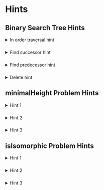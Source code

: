 # Hints

## Binary Search Tree Hints
   <details>
   <summary>In order traversal hint</summary>
       Try making a helper function which you can call recursively. Make sure to call in order traversal on all the left children of a node before adding said node to the list. Then call it on its right children.
   </details>
   

###

   <details>
   <summary>Find successor hint</summary>
       If a node has a right child, then its successor would be the bottom most left child of the right child (or just the right child itself if the right child node has no left children). Think about when a parent might be the successor.
   </details>
   
###

   <details>
   <summary>Find predecessor hint</summary>
       If a node has a left child, then its predecessor would be the bottom most right child of the left child (or just the left child itself if the left child node has no right children). Think about when a parent might be the predecessor.
   </details>
   
###

  <details>
  <summary>Delete hint</summary>
      Make use of your find predecessor function and the moveChildrenFrom TreeNode function. You also may want to consider using recursion.
   </details>
   
## minimalHeight Problem Hints

<details>
<summary>Hint 1</summary>
Think about what element must be inserted first
</details>

###

<details>
<summary>Hint 2</summary>
Think about how you would use recursion
</details>

###

<details>
<summary>Hint 3</summary>
Think about binary search and how you may apply it
</details>

## isIsomorphic Problem Hints

<details>
<summary>Hint 1</summary>
Try everything
</details>

###

<details>
<summary>Hint 2</summary>
Remember the the generic algorithm for BSTs? How can you tweak it to swap left and right children of different nodes?</details>
</details>

###

<details><summary>Hint 3</summary>
If two tree are isomorphic, for each node in 1 of the trees there are 2 possibilities: the node's children are the same in the isomorphic version or they are switched. If we check for equality in both of these cases and one returns true, at least that node and its children are isomorphic (but what about the childrens' children?)
</details>